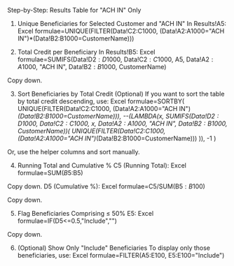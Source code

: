 Step-by-Step: Results Table for "ACH IN" Only
1. Unique Beneficiaries for Selected Customer and "ACH IN"
In Results!A5:
Excel formulae=UNIQUE(FILTER(Data!C2:C1000, (Data!A2:A1000="ACH IN")*(Data!B2:B1000=CustomerName)))


2. Total Credit per Beneficiary
In Results!B5:
Excel formulae=SUMIFS(Data!D$2:D$1000, Data!C$2:C$1000, A5, Data!A$2:A$1000, "ACH IN", Data!B$2:B$1000, CustomerName)

Copy down.

3. Sort Beneficiaries by Total Credit (Optional)
If you want to sort the table by total credit descending, use:
Excel formulae=SORTBY(
  UNIQUE(FILTER(Data!C2:C1000, (Data!A2:A1000="ACH IN")*(Data!B2:B1000=CustomerName))),
  --(LAMBDA(x, SUMIFS(Data!D$2:D$1000, Data!C$2:C$1000, x, Data!A$2:A$1000, "ACH IN", Data!B$2:B$1000, CustomerName))(
    UNIQUE(FILTER(Data!C2:C1000, (Data!A2:A1000="ACH IN")*(Data!B2:B1000=CustomerName)))
  )),
  -1
)

Or, use the helper columns and sort manually.

4. Running Total and Cumulative %
C5 (Running Total):
Excel formulae=SUM($B$5:B5)

Copy down.
D5 (Cumulative %):
Excel formulae=C5/SUM(B$5:B$100)

Copy down.

5. Flag Beneficiaries Comprising ≤ 50%
E5:
Excel formulae=IF(D5<=0.5,"Include","")

Copy down.

6. (Optional) Show Only "Include" Beneficiaries
To display only those beneficiaries, use:
Excel formulae=FILTER(A5:E100, E5:E100="Include")
